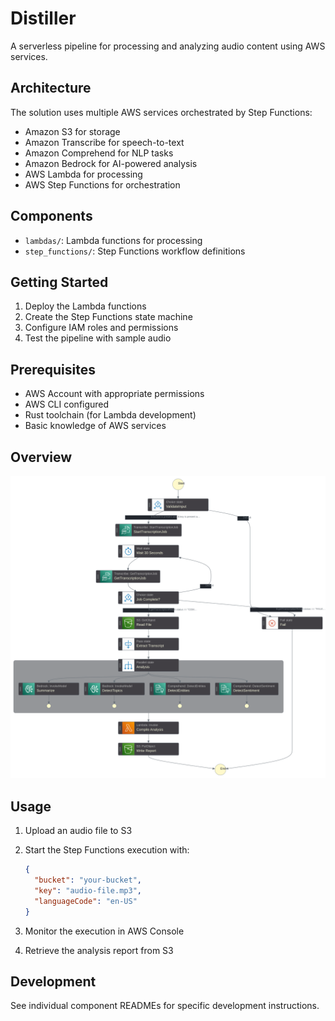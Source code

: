 # Distiller

A serverless pipeline for processing and analyzing audio content using AWS
services.

## Architecture

The solution uses multiple AWS services orchestrated by Step Functions:

- Amazon S3 for storage
- Amazon Transcribe for speech-to-text
- Amazon Comprehend for NLP tasks
- Amazon Bedrock for AI-powered analysis
- AWS Lambda for processing
- AWS Step Functions for orchestration

## Components

- `lambdas/`: Lambda functions for processing
- `step_functions/`: Step Functions workflow definitions

## Getting Started

1. Deploy the Lambda functions
2. Create the Step Functions state machine
3. Configure IAM roles and permissions
4. Test the pipeline with sample audio

## Prerequisites

- AWS Account with appropriate permissions
- AWS CLI configured
- Rust toolchain (for Lambda development)
- Basic knowledge of AWS services

## Overview

![Workflow](./assets/stepfunctions_graph.svg)

## Usage

1. Upload an audio file to S3
2. Start the Step Functions execution with:

   ```json
   {
     "bucket": "your-bucket",
     "key": "audio-file.mp3",
     "languageCode": "en-US"
   }
   ```

3. Monitor the execution in AWS Console
4. Retrieve the analysis report from S3

## Development

See individual component READMEs for specific development instructions.
